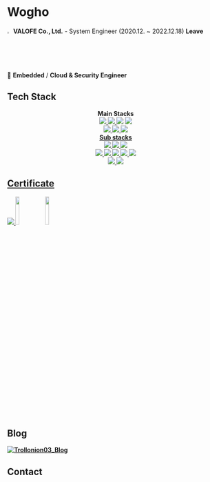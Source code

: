 Wogho
==============

<img src="https://images.crunchbase.com/image/upload/c_pad,h_256,w_256,f_auto,q_auto:eco,dpr_1/wvpolsmnk4ebjrwsqlom" width=2%> **VALOFE Co., Ltd.** - System Engineer (2020.12. ~ 2022.12.18) **Leave**

🔭 **Embedded** / **Cloud & Security Engineer**

Tech Stack
---------
<div align=center>
  <b><strong>Main Stacks</strong></b>
  <br>
  <a href="https://www.cisco.com/c/ko_kr/index.html"><img src="https://img.shields.io/badge/CISCO-1BA0D7?style=for-the-badge&logo=CISCO&logoColor=white">
  <a href="https://ubuntu.com/"><img src="https://img.shields.io/badge/Ubuntu-E95420?style=for-the-badge&logo=Ubuntu&logoColor=white">
  <a href="https://www.debian.org"><img src="https://img.shields.io/badge/Debian-A81D33?style=for-the-badge&logo=Debian&logoColor=white"/></a>
  <a href="https://www.centos.org"><img src="https://img.shields.io/badge/CentOS-262577?style=for-the-badge&logo=CentOS&logoColor=white"/></a>
  <br>
  <a href="https://www.fortinet.com/kr"><img src="https://img.shields.io/badge/fortinet-EE3124?style=for-the-badge&logo=fortinet&logoColor=white">
  <a href="https://azure.microsoft.com/ko-kr/"><img src="https://img.shields.io/badge/azure-0078D4?style=for-the-badge&logo=microsoft azure&logoColor=white">
  <a href="https://www.lguplus.com/biz/all/telecom/idc/center/B000000031"><img src="https://img.shields.io/badge/IDC-FD5750?style=for-the-badge&logo=serverless&logoColor=white">
</div>

<div align=center>
  <b><strong>Sub stacks</storng></b>
  <br>
  <img src="https://img.shields.io/badge/NCP-03C75A?style=for-the-badge&logo=NAVER&logoColor=white">
  <img src="https://img.shields.io/badge/GCP-4285F4?style=for-the-badge&logo=Google cloud&logoColor=white">
  <img src="https://img.shields.io/badge/OCI-F80000?style=for-the-badge&logo=oracle&logoColor=white">
  <br>
  <img src="https://img.shields.io/badge/ACA-FF6A00?style=for-the-badge&logo=alibaba cloud&logoColor=white">
  <img src="https://img.shields.io/badge/AWS-232F3E?style=for-the-badge&logo=AMAZON AWS&logoColor=white">
  <img src="https://img.shields.io/badge/Windows Server-0078D4?style=for-the-badge&logo=Windows&logoColor=white">
  <img src="https://img.shields.io/badge/VMWARE-607078?style=for-the-badge&logo=VMWARE&logoColor=white">
  <img src="https://img.shields.io/badge/MYSQL-4479A1?style=for-the-badge&logo=MYSQL&logoColor=white">
  <br>
  <img src="https://img.shields.io/badge/NGINX-009639?style=for-the-badge&logo=NGINX&logoColor=white">
  <img src="https://img.shields.io/badge/Apache-D22128?style=for-the-badge&logo=APACHE&logoColor=white">
</div>
    

Certificate
----------
<a href="https://www.credly.com/badges/89682d07-67d8-47f4-ae16-582cef1690a6/public_url"><img src="https://images.credly.com/size/110x110/images/be8fcaeb-c769-4858-b567-ffaaa73ce8cf/image.png"> </a>
<img src="https://www.insoftservices.com/insoft/images/insoft/NSE3-Certification.png" width=13%>
<img src="https://images.credly.com/images/27db49f3-8bae-4314-8a84-884935b569db/50_Oracle_Cloud_Infrastructure.png" width=13%>

Blog
----------
[![Trollonion03_Blog](https://img.shields.io/badge/Blog-03C75A?style=for-the-badge&logo=Naver&logoColor=white&link=https://blog.naver.com/dnldp55)](https://blog.naver.com/dnldp55)

Contact
-------
